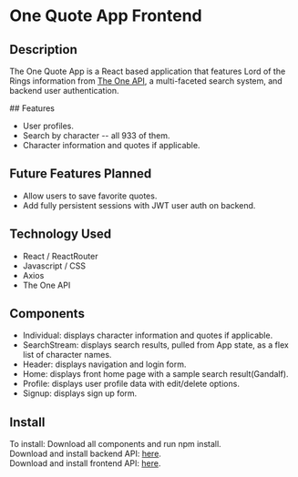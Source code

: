 # One Quote App Frontend

## Description

The One Quote App is a React based application that features Lord of the Rings information from [The One API](https://the-one-api.dev/), a multi-faceted search system, and backend user authentication.

<img scr="https://res.cloudinary.com/dqutmt6jn/image/upload/v1626445471/Screenshot_2021-07-16_091143_lkudh9.png" style="width: 800px;"/>
## Features

- User profiles.
- Search by character -- all 933 of them.
- Character information and quotes if applicable.

## Future Features Planned

- Allow users to save favorite quotes.
- Add fully persistent sessions with JWT user auth on backend. 

## Technology Used

- React / ReactRouter
- Javascript / CSS
- Axios
- The One API

## Components

- Individual: displays character information and quotes if applicable.
- SearchStream: displays search results, pulled from App state, as a flex list of character names.
- Header: displays navigation and login form.
- Home: displays front home page with a sample search result(Gandalf).
- Profile: displays user profile data with edit/delete options.
- Signup: displays sign up form.

## Install
To install:
Download all components and run npm install. <br>
Download and install backend API: <a href="https://github.com/papeders/LOTR-backend">here</a>. <br>
Download and install frontend API: <a href="https://github.com/papeders/LOTR-frontend2">here</a>.


